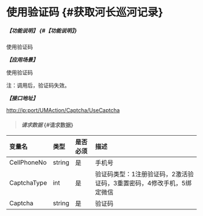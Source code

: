 # 使用验证码 {#获取河长巡河记录}

##### _【功能说明】_ {#【功能说明】}

使用验证码

_**【应用场景】**_

使用验证码

注：调用后，验证码失效。

_**【接口地址】**_

[http://ip:port/UMAction/](http://ip:port/HMQuery/PatrolRiver/GetPatrolRivers)[Captcha](http://ip:port/HMQuery/PatrolRiver/GetPatrolRivers)[/UseCaptcha](http://ip:port/HMQuery/PatrolRiver/GetPatrolRivers)

> #### _请求数据_ {#请求数据}

| 变量名 | 类型 | 是否必须 | 描述 |
| :--- | :--- | :--- | :--- |
| CellPhoneNo | string | 是 | 手机号 |
| CaptchaType | int | 是 | 验证码类型：1注册验证码，2激活验证码，3重置密码，4修改手机，5绑定微信 |
| Captcha | string | 是 | 验证码 |



